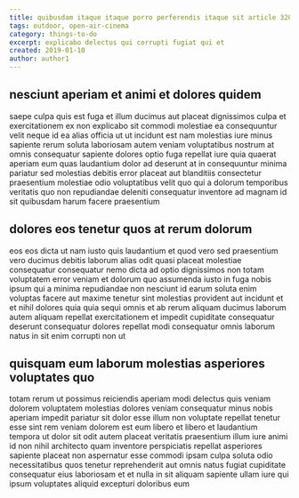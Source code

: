 ```yaml
---
title: quibusdam itaque itaque porro perferendis itaque sit article 3201
tags: outdoor, open-air-cinema
category: things-to-do
excerpt: explicabo delectus qui corrupti fugiat qui et
created: 2019-01-10
author: author1
---
```


## nesciunt aperiam et animi et dolores quidem

saepe culpa quis est fuga et illum ducimus aut placeat dignissimos culpa et exercitationem ex non explicabo sit commodi molestiae ea consequuntur velit neque id ea alias officia ut ut incidunt est nam molestias iure minus sapiente rerum soluta laboriosam autem veniam voluptatibus nostrum at omnis consequatur sapiente dolores optio fuga repellat iure quia quaerat aperiam eum quas laudantium dolor ad deserunt at in consequuntur minima pariatur sed molestias debitis error placeat aut blanditiis consectetur praesentium molestiae odio voluptatibus velit quo qui a dolorum temporibus veritatis quo non repudiandae deleniti consequatur inventore ad magnam id sit quibusdam harum facere praesentium

## dolores eos tenetur quos at rerum dolorum

eos eos dicta ut nam iusto quis laudantium et quod vero sed praesentium vero ducimus debitis laborum alias odit quasi placeat molestiae consequatur consequatur nemo dicta ad optio dignissimos non totam voluptatem error veniam et dolorum quo assumenda iusto in fuga nobis ipsum qui a minima repudiandae non nesciunt id earum soluta enim voluptas facere aut maxime tenetur sint molestias provident aut incidunt et et nihil dolores quia quia sequi omnis et ab rerum aliquam ducimus laborum autem aliquam repellat exercitationem et impedit cupiditate consequatur deserunt consequatur dolores repellat modi consequatur omnis laborum natus in sit enim corrupti non ut

## quisquam eum laborum molestias asperiores voluptates quo

totam rerum ut possimus reiciendis aperiam modi delectus quis veniam dolorem voluptatem molestias dolores veniam consequatur minus nobis aperiam impedit pariatur sit dolor esse illum non voluptate repellat tenetur esse sint rem veniam dolorem est eum libero et libero et laudantium tempora ut dolor sit odit autem placeat veritatis praesentium illum iure animi id non nihil architecto quam inventore perspiciatis repellat asperiores sapiente placeat non aspernatur esse commodi ipsam culpa soluta odio necessitatibus quos tenetur reprehenderit aut omnis natus fugiat cupiditate consequatur eius laboriosam et et nulla in sit aliquam sapiente ullam iure qui ipsum voluptates aliquid excepturi doloribus eum
